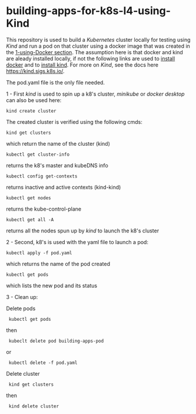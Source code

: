 # building-apps-for-k8s-l4-using-Kind

This repository is used to build a _Kubernetes_ cluster locally for testing using _Kind_ and run a pod on that cluster using a docker image that was created in the [1-using-Docker section](https://github.com/Fabr1ce/building-apps-for-k8s/tree/cool-dev/1-using-Docker). The assumption here is that docker and kind are aleady installed locally, if not the following links are used to [install docker](https://docs.docker.com/engine/install/) and to [install kind](https://kubernetes.io/docs/tasks/tools/). For more on _Kind_, see the docs here https://kind.sigs.k8s.io/.

The pod.yaml file is the only file needed.

1 - First _kind_ is used to spin up a k8's cluster, _minikube_ or _docker desktop_ can also be used here:

	kind create cluster
  
The created cluster is verified using the following cmds:
	
	kind get clusters 

which return the name of the cluster (kind)

	kubectl get cluster-info 

returns the k8's master and kubeDNS info
  
	kubectl config get-contexts 

returns inactive and active contexts (kind-kind)
  
	kubectl get nodes 

returns the kube-control-plane
  
	kubectl get all -A 
    
returns all the nodes spun up by _kind_ to launch the k8's cluster

2 - Second, k8's is used with the yaml file to launch a pod:
    
	kubectl apply -f pod.yaml 
		
which returns the name of the pod created
    
	kubectl get pods 
			
which lists the new pod and its status

3 - Clean up:

Delete pods
   
	 kubectl get pods

then   
	 
	 kubeclt delete pod building-apps-pod

or 
	 
	 kubectl delete -f pod.yaml

Delete cluster
   
	 kind get clusters
	 
then

	 kind delete cluster
